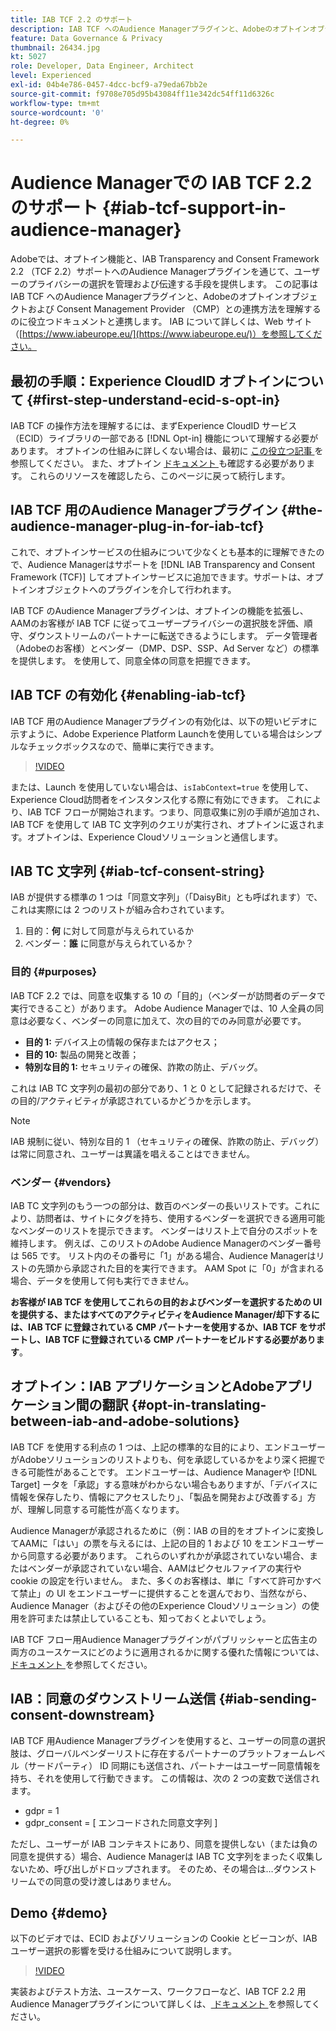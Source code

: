 ```yaml
---
title: IAB TCF 2.2 のサポート
description: IAB TCF へのAudience Managerプラグインと、Adobeのオプトインオブジェクトおよび Consent Management Provider （CMP）との連携方法について説明します。
feature: Data Governance & Privacy
thumbnail: 26434.jpg
kt: 5027
role: Developer, Data Engineer, Architect
level: Experienced
exl-id: 04b4e786-0457-4dcc-bcf9-a79eda67bb2e
source-git-commit: f9708e705d95b43084ff11e342dc54ff11d6326c
workflow-type: tm+mt
source-wordcount: '0'
ht-degree: 0%

---
```


# Audience Managerでの IAB TCF 2.2 のサポート {#iab-tcf-support-in-audience-manager}

Adobeでは、オプトイン機能と、IAB Transparency and Consent Framework 2.2 （TCF 2.2）サポートへのAudience Managerプラグインを通じて、ユーザーのプライバシーの選択を管理および伝達する手段を提供します。 この記事は IAB TCF へのAudience Managerプラグインと、Adobeのオプトインオブジェクトおよび Consent Management Provider （CMP）との連携方法を理解するのに役立つドキュメントと連携します。 IAB について詳しくは、Web サイト （[https://www.iabeurope.eu/](https://www.iabeurope.eu/)）を参照してください。

## 最初の手順：Experience CloudID オプトインについて {#first-step-understand-ecid-s-opt-in}

IAB TCF の操作方法を理解するには、まずExperience CloudID サービス（ECID）ライブラリの一部である [!DNL Opt-in] 機能について理解する必要があります。 オプトインの仕組みに詳しくない場合は、最初に [ この役立つ記事 ](https://experienceleague.adobe.com/docs/core-services-learn/tutorials/id-service/use-opt-in-to-control-experience-cloud-activities-based-on-user-consent.html?lang=ja) を参照してください。 また、オプトイン [ ドキュメント ](https://experienceleague.adobe.com/docs/id-service/using/implementation/opt-in-service/optin-overview.html?lang=ja) も確認する必要があります。 これらのリソースを確認したら、このページに戻って続行します。

## IAB TCF 用のAudience Managerプラグイン {#the-audience-manager-plug-in-for-iab-tcf}

これで、オプトインサービスの仕組みについて少なくとも基本的に理解できたので、Audience Managerはサポートを [!DNL IAB Transparency and Consent Framework (TCF)] してオプトインサービスに追加できます。サポートは、オプトインオブジェクトへのプラグインを介して行われます。

IAB TCF のAudience Managerプラグインは、オプトインの機能を拡張し、AAMのお客様が IAB TCF に従ってユーザープライバシーの選択肢を評価、順守、ダウンストリームのパートナーに転送できるようにします。 データ管理者（Adobeのお客様）とベンダー（DMP、DSP、SSP、Ad Server など）の標準を提供します。 を使用して、同意全体の同意を把握できます。

## IAB TCF の有効化 {#enabling-iab-tcf}

IAB TCF 用のAudience Managerプラグインの有効化は、以下の短いビデオに示すように、Adobe Experience Platform Launchを使用している場合はシンプルなチェックボックスなので、簡単に実行できます。

>[!VIDEO](https://video.tv.adobe.com/v/26433/?quality=12)

または、Launch を使用していない場合は、`isIabContext=true` を使用して、Experience Cloud訪問者をインスタンス化する際に有効にできます。 これにより、IAB TCF フローが開始されます。つまり、同意収集に別の手順が追加され、IAB TCF を使用して IAB TC 文字列のクエリが実行され、オプトインに返されます。オプトインは、Experience Cloudソリューションと通信します。

## IAB TC 文字列 {#iab-tcf-consent-string}

IAB が提供する標準の 1 つは「同意文字列」（「DaisyBit」とも呼ばれます）で、これは実際には 2 つのリストが組み合わされています。

1. 目的：**何** に対して同意が与えられているか
1. ベンダー：**誰** に同意が与えられているか？

### 目的 {#purposes}

IAB TCF 2.2 では、同意を収集する 10 の「目的」（ベンダーが訪問者のデータで実行できること）があります。 Adobe Audience Managerでは、10 人全員の同意は必要なく、ベンダーの同意に加えて、次の目的でのみ同意が必要です。

* **目的 1:** デバイス上の情報の保存またはアクセス；
* **目的 10:** 製品の開発と改善；
* **特別な目的 1:** セキュリティの確保、詐欺の防止、デバッグ。

これは IAB TC 文字列の最初の部分であり、1 と 0 として記録されるだけで、その目的/アクティビティが承認されているかどうかを示します。

>[!NOTE]
>
>IAB 規制に従い、特別な目的 1 （セキュリティの確保、詐欺の防止、デバッグ）は常に同意され、ユーザーは異議を唱えることはできません。

### ベンダー {#vendors}

IAB TC 文字列のもう一つの部分は、数百のベンダーの長いリストです。これにより、訪問者は、サイトにタグを持ち、使用するベンダーを選択できる適用可能なベンダーのリストを提示できます。 ベンダーはリスト上で自分のスポットを維持します。 例えば、このリストのAdobe Audience Managerのベンダー番号は 565 です。 リスト内のその番号に「1」がある場合、Audience Managerはリストの先頭から承認された目的を実行できます。 AAM Spot に「0」が含まれる場合、データを使用して何も実行できません。

**お客様が IAB TCF を使用してこれらの目的およびベンダーを選択するための UI を提供する、またはすべてのアクティビティをAudience Manager/却下するには、IAB TCF に登録されている CMP パートナーを使用するか、IAB TCF をサポートし、IAB TCF に登録されている CMP パートナーをビルドする必要があります**。

## オプトイン：IAB アプリケーションとAdobeアプリケーション間の翻訳 {#opt-in-translating-between-iab-and-adobe-solutions}

IAB TCF を使用する利点の 1 つは、上記の標準的な目的により、エンドユーザーがAdobeソリューションのリストよりも、何を承認しているかをより深く把握できる可能性があることです。 エンドユーザーは、Audience Managerや [!DNL Target] ータを「承認」する意味がわからない場合もありますが、「デバイスに情報を保存したり、情報にアクセスしたり」、「製品を開発および改善する」方が、理解し同意する可能性が高くなります。

Audience Managerが承認されるために（例：IAB の目的をオプトインに変換してAAMに「はい」の票を与えるには、上記の目的 1 および 10 をエンドユーザーから同意する必要があります。 これらのいずれかが承認されていない場合、またはベンダーが承認されていない場合、AAMはピクセルファイアの実行や cookie の設定を行いません。 また、多くのお客様は、単に「すべて許可かすべて禁止」の UI をエンドユーザーに提供することを選んでおり、当然ながら、Audience Manager（およびその他のExperience Cloudソリューション）の使用を許可または禁止していることも、知っておくとよいでしょう。

IAB TCF フロー用Audience Managerプラグインがパブリッシャーと広告主の両方のユースケースにどのように適用されるかに関する優れた情報については、[ ドキュメント ](https://experienceleague.adobe.com/docs/audience-manager/user-guide/overview/data-privacy/consent-management/aam-iab-plugin.html?lang=ja) を参照してください。

## IAB：同意のダウンストリーム送信 {#iab-sending-consent-downstream}

IAB TCF 用Audience Managerプラグインを使用すると、ユーザーの同意の選択肢は、グローバルベンダーリストに存在するパートナーのプラットフォームレベル（サードパーティ） ID 同期にも送信され、パートナーはユーザー同意情報を持ち、それを使用して行動できます。 この情報は、次の 2 つの変数で送信されます。

* gdpr = 1
* gdpr_consent = [ エンコードされた同意文字列 ]

ただし、ユーザーが IAB コンテキストにあり、同意を提供しない（または負の同意を提供する）場合、Audience Managerは IAB TC 文字列をまったく収集しないため、呼び出しがドロップされます。 そのため、その場合は…ダウンストリームでの同意の受け渡しはありません。

## Demo {#demo}

以下のビデオでは、ECID およびソリューションの Cookie とビーコンが、IAB ユーザー選択の影響を受ける仕組みについて説明します。

>[!VIDEO](https://video.tv.adobe.com/v/26434/?quality=12)

実装およびテスト方法、ユースケース、ワークフローなど、IAB TCF 2.2 用Audience Managerプラグインについて詳しくは、[ ドキュメント ](https://experienceleague.adobe.com/docs/audience-manager/user-guide/overview/data-privacy/consent-management/aam-iab-plugin.html?lang=ja) を参照してください。
